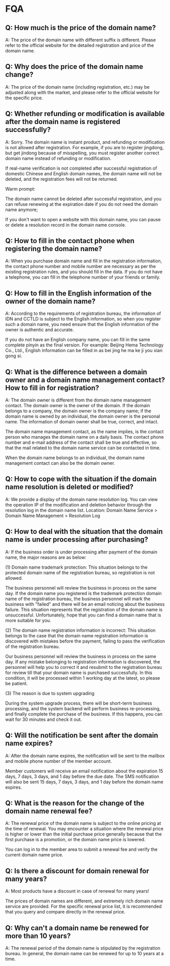 # FQA
## Q: How much is the price of the domain name?

A: The price of the domain name with different suffix is different. Please refer to the official website for the detailed registration and price of the domain name.

## Q: Why does the price of the domain name change?

A: The price of the domain name (including registration, etc.) may be adjusted along with the market, and please refer to the official website for the specific price.

## Q: Whether refunding or modification is available after the domain name is registered successfully?

A: Sorry. The domain name is instant product, and refunding or modification is not allowed after registration. For example, if you are to register jingdong, but get jindong because of misspelling, you must register another correct domain name instead of refunding or modification.

If real-name verification is not completed after successful registration of domestic Chinese and English domain names, the domain name will not be deleted, and the registration fees will not be returned.

Warm prompt:

The domain name cannot be deleted after successful registration, and you can refuse renewing at the expiration date if you do not need the domain name anymore;

If you don't want to open a website with this domain name, you can pause or delete a resolution record in the domain name console.

## Q: How to fill in the contact phone when registering the domain name?

A: When you purchase domain name and fill in the registration information, the contact phone number and mobile number are necessary as per the existing registration rules, and you should fill in the data. If you do not have a telephone, you can fill in the telephone number of your friends or family.

## Q: How to fill in the English information of the owner of the domain name?

A: According to the requirements of registration bureau, the information of IDN and CCTLD is subject to the English information, so when you register such a domain name, you need ensure that the English information of the owner is authentic and accurate.

If you do not have an English company name, you can fill in the same complete pinyin as the final version. For example: Beijing Hema Technology Co., Ltd., English information can be filled in as bei jing he ma ke ji you xian gong si.

## Q: What is the difference between a domain owner and a domain name management contact? How to fill in for registration?

A: The domain owner is different from the domain name management contact. The domain owner is the owner of the domain. If the domain belongs to a company, the domain owner is the company name; if the domain name is owned by an individual, the domain owner is the personal name. The information of domain owner shall be true, correct, and intact.

The domain name management contact, as the name implies, is the contact person who manages the domain name on a daily basis. The contact phone number and e-mail address of the contact shall be true and effective, so that the mail related to the domain name service can be contacted in time.

When the domain name belongs to an individual, the domain name management contact can also be the domain owner.

## Q: How to cope with the situation if the domain name resolution is deleted or modified?

A: We provide a display of the domain name resolution log. You can view the operation IP of the modification and deletion behavior through the resolution log in the domain name list. Location: Domain Name Service > Domain Name Management > Resolution Log

## Q: How to deal with the situation that the domain name is under processing after purchasing?

A: If the business order is under processing after payment of the domain name, the major reasons are as below:

(1) Domain name trademark protection: This situation belongs to the protected domain name of the registration bureau, so registration is not allowed.

The business personnel will review the business in process on the same day. If the domain name you registered is the trademark protection domain name of the registration bureau, the business personnel will mark the business with "failed" and there will be an email noticing about the business failure. This situation represents that the registration of the domain name is unsuccessful. Unfortunately, hope that you can find a domain name that is more suitable for you.

(2) The domain name registration information is incorrect: This situation belongs to the case that the domain name registration information is discovered with mistakes before the payment, failing to pass the verification of the registration bureau.

Our business personnel will review the business in process on the same day. If any mistake belonging to registration information is discovered, the personnel will help you to correct it and resubmit to the registration bureau for review till that your domain name is purchased successfully. In this condition, it will be processed within 1 working day at the latest, so please be patient.

(3) The reason is due to system upgrading

During the system upgrade process, there will be short-term business processing, and the system backend will perform business re-processing, and finally complete the purchase of the business. If this happens, you can wait for 30 minutes and check it out.

## Q: Will the notification be sent after the domain name expires?

A: After the domain name expires, the notification will be sent to the mailbox and mobile phone number of the member account.

Member customers will receive an email notification about the expiration 15 days, 7 days, 3 days, and 1 day before the due date. The SMS notification will also be sent 15 days, 7 days, 3 days, and 1 day before the domain name expires.

## Q: What is the reason for the change of the domain name renewal fee?

A: The renewal price of the domain name is subject to the online pricing at the time of renewal. You may encounter a situation where the renewal price is higher or lower than the initial purchase price generally because that the first purchase is a promotion, or the domain name price is lowered.

You can log in to the member area to submit a renewal fee and verify the current domain name price.

## Q: Is there a discount for domain renewal for many years?

A: Most products have a discount in case of renewal for many years!

The prices of domain names are different, and extremely rich domain name service are provided. For the specific renewal price list, it is recommended that you query and compare directly in the renewal price.

## Q: Why can't a domain name be renewed for more than 10 years?

A: The renewal period of the domain name is stipulated by the registration bureau. In general, the domain name can be renewed for up to 10 years at a time.
